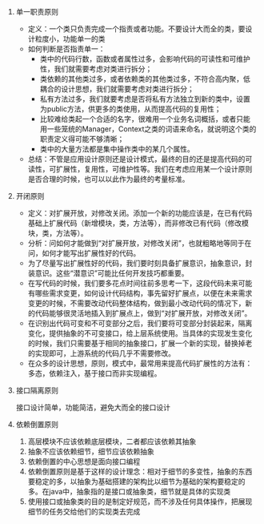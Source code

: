 1. 单一职责原则

   - 定义：一个类只负责完成一个指责或者功能。不要设计大而全的类，要设计粒度小，功能单一的类
   - 如何判断是否指责单一：
     - 类中的代码行数，函数或者属性过多，会影响代码的可读性和可维护性，我们就需要考虑对类进行拆分；
     - 类依赖的其他类过多，或者依赖类的其他类过多，不符合高内聚，低耦合的设计思想，我们就需要考虑对类进行拆分；
     - 私有方法过多，我们就要考虑是否将私有方法独立到新的类中，设置为public方法，供更多的类使用，从而提高代码的复用性；
     - 比较难给类起一个合适的名字，很难用一个业务名词概括，或者只能用一些笼统的Manager，Context之类的词语来命名，就说明这个类的职责定义得可能不够清晰；
     - 类中的大量方法都是集中操作类中的某几个属性。
   - 总结：不管是应用设计原则还是设计模式，最终的目的还是提高代码的可读性，可扩展性，复用性，可维护性等。我们在考虑应用某一个设计原则是否合理的时候，也可以以此作为最终的考量标准。

2. 开闭原则

   - 定义：对扩展开放，对修改关闭。添加一个新的功能应该是，在已有代码基础上扩展代码（新增模块，类，方法等），而非修改已有代码（修改模块，类，方法等）。
   - 分析：问如何才能做到“对扩展开放，对修改关闭”，也就粗略地等同于在问，如何才能写出扩展性好的代码。
   - 为了尽量写出扩展性好的代码，我们要时刻具备扩展意识，抽象意识，封装意识。这些“潜意识”可能比任何开发技巧都重要。
   - 在写代码的时候，我们要多花点时间往前多思考一下，这段代码未来可能有哪些需求变更，如何设计代码结构，事先留好扩展点，以便在未来需求变更的时候，不需要改动代码整体结构，做到最小改动代码的情况下，新的代码能够很灵活地插入到扩展点上，做到“对扩展开放，对修改关闭”。
   - 在识别出代码可变和不可变部分之后，我们要将可变部分封装起来，隔离变化，提供抽象的不可变接口，给上层系统使用。当具体的实现发生变化的时候，我们只需要基于相同的抽象接口，扩展一个新的实现，替换掉老的实现即可，上游系统的代码几乎不需要修改。
   - 在众多的设计思想，原则，模式中，最常用来提高代码扩展性的方法有：多态，依赖注入，基于接口而非实现编程。

3. 接口隔离原则

   接口设计简单，功能简洁，避免大而全的接口设计

4. 依赖倒置原则

   1. 高层模块不应该依赖底层模块，二者都应该依赖其抽象
   2. 抽象不应该依赖细节，细节应该依赖抽象
   3. 依赖倒置的中心思想是面向接口编程
   4. 依赖倒置原则是基于这样的设计理念：相对于细节的多变性，抽象的东西要稳定的多，以抽象为基础搭建的架构比以细节为基础的架构要稳定的多。在java中，抽象指的是接口或抽象类，细节就是具体的实现类
   5. 使用接口或抽象类的目的是制定好规范，而不涉及任何具体操作，把展现细节的任务交给他们的实现类去完成

   

   

   



